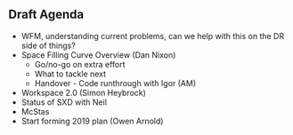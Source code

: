 ## Draft Agenda

* WFM, understanding current problems, can we help with this on the DR side of things?
* Space Filling Curve Overview (Dan Nixon)  
  * Go/no-go on extra effort
  * What to tackle next
  * Handover - Code runthrough with Igor (AM)
* Workspace 2.0 (Simon Heybrock)
* Status of SXD with Neil
* McStas
* Start forming 2019 plan (Owen Arnold)

